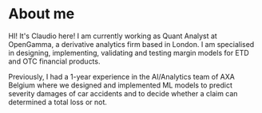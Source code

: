 # About me

HI! It's Claudio here! I am currently working as Quant Analyst at OpenGamma, a derivative analytics firm based in London. I am specialised in designing, implementing, validating and testing margin models for ETD and OTC financial products. 

Previously, I had a 1-year experience in the AI/Analytics team of AXA Belgium where we designed and implemented ML models to predict severity damages of car accidents and to decide whether a claim can determined a total loss or not.
